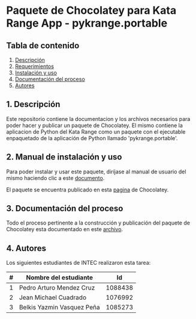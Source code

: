 # Paquete de Chocolatey para Kata Range App - pykrange.portable
## Tabla de contenido
1. [Descripción](#1-descripción)
2. [Requerimientos](#2-requerimientos)
3. [Instalación y uso](#3-instalación-y-uso)
4. [Documentación del proceso](#4-documentación-del-proceso)
5. [Autores](#5-autores)

## 1. Descripción
Este repositorio contiene la documentacion y los archivos necesarios para poder hacer y publicar un paquete de Chocolatey. El mismo contiene la aplicacion de Python del Kata Range como un paquete con el ejecutable enpaquetado de la aplicación de Python llamado 'pykrange.portable'.

## 2. Manual de instalación y uso
Para poder instalar y usar este paquete, diríjase al manual de usuario del mismo haciendo clic a este [documento](MANUAL.md).

El paquete se encuentra publicado en esta [pagina](https://community.chocolatey.org/packages/pykrange.portable/0.1.0) de Chocolatey.

## 3. Documentación del proceso
Todo el proceso pertinente a la construcción y publicación del paquete de Chocolatey esta documentado en este [archivo](DOCS.md).

## 4. Autores
Los siguientes estudiantes de INTEC realizaron esta tarea:

| # | Nombre del estudiante | Id |
| ---- | ---- | ---- |
| 1 | Pedro Arturo Mendez Cruz | 1088438
| 2 | Jean Michael Cuadrado | 1076992
| 3 | Belkis Yazmin Vasquez Peña | 1085273